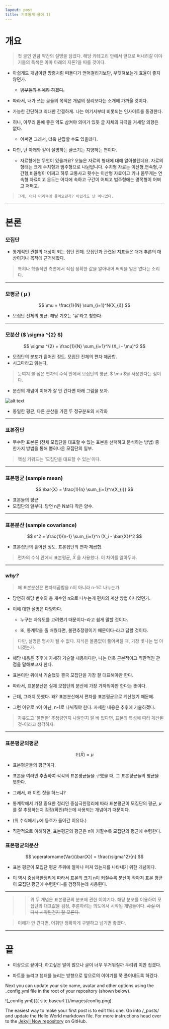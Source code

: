 ```yaml
---
layout: post
title: 기초통계-용어 1)
---
```

# **개요**

>첫 글인 만큼 약간의 설명을 담겠다. 해당 카테고리 안에서 앞으로 써내려갈 이야기들의 특색은 아마 아래의 지론?을 따를 것이다. 

* 아쉽게도 개념이란 망령처럼 떠돌다가 얻어걸리기보단, 부딪혀보는게 효율이 좋지 않던가. 
    * ~~범부들의 비애라 하겠다.~~

* 따라서, 내가 쓰는 글들의 목적은 개념의 정리보다는 소개에 가까울 것이다. 

* 가능한 간단하고 최대한 간결하게. 나는 여기서부터 비롯되는 인사이트를 동경한다. 

* 허나, 아무리 몸에 좋은 약도 삼켜야 의미가 있듯 글 자체의 자극을 거세할 의향은 없다. 

    * 어쩌면 그래서, 더욱 난잡할 수도 있을테다. 

* 다만, 난 아래와 같이 설명하는 글쓰기는 지양하는 편이다.  

	* 자료형에는 무엇이 있을까요? 오늘은 자료의 형태에 대해 알아볼텐데요. 자료의 형태는 크게 수치형과 범주형으로 나뉜답니다. 수치형 자료는 이산형,연속형,구간형,비율형이 어쩌고 하루 교통사고 횟수는 이산형 자료이고 키나 몸무게는 연속형 자료이고 온도는 어디에 속하고 구간이 어쩌고 범주형에는 명목형이 어쩌고 저쩌고.


> ``그래, 어디 머리속에 들어오던가? 아쉽게도 난 아니었다.``

 

---

# **본론**

### **모집단**

-   통계적인 관찰의 대상이 되는 집단 전체. 모집단과 관련된 지표들은 대개 추론의 대상이거나 목적에 근거해왔다. 

>특히나 학술적인 측면에서 직접 정확한 값을 알아내어 써먹을 일은 없다는 소리다. 

---

### **모평균 ( μ )**

$$ \mu = \frac{1}{N} \sum_{i=1}^N{X_{i}} $$

-   모집단 전체의 평균. 해당 기호는 '뮤'라고 칭한다. 

---

### **모분산 ($ \sigma ^{2} $)**  

$$ \sigma ^{2} = \frac{1}{N} \sum_{i=1}^N (X_i - \mu)^2 $$

* 모집단의 분포가 흩어진 정도. 모집단 전체의 편차 제곱합. 
* 시그마라고 읽는다. 
> 눈여겨 볼 점은 편차의 수식 안에서 모집단의 평균, $ \mu $을 사용한다는 점이다. 

* 분산의 개념이 이해가 잘 안 간다면 아래 그림을 보자.

![alt text](competition-1.png)

* 동일한 평균, 다른 분산을 가진 두 정규분포의 시각화

---

### **표본집단**

* 무수한 표본론 (전체 모집단을 대표할 수 있는 표본을 선택하고 분석하는 방법) 중 한가지 방법을 통해 뽑혀나온 모집단의 일부.
> 핵심 키워드는 '모집단을 대표할 수 있는'이다. 

---

### **표본평균 (sample mean)** 

$$ \bar{X} = \frac{1}{n} \sum_{i=1}^n{X_{i}} $$

* 표본들의 평균
* 모집단의 일부다. 당연 n은 N보다 작은 양수. 

---

### **표본분산 (sample covariance)** 

$$ s^2 = \frac{1}{n-1} \sum_{i=1}^n (X_i - \bar{X})^2 $$

-   표본집단의 흩어진 정도. 표본집단의 편차 제곱합.
> 편차의 수식 안에서 표본평균, $\bar{X}$ 을 사용했다. 이 차이를 알아두자. 

---

### _why?_ 

> 왜 표본분산은 편차제곱합을 n이 아니라 n-1로 나누는가.

* 당연히 해당 변수의 총 개수인 n으로 나누는게 편차의 계산 방법 아니었던가. 

* 이에 대한 설명은 다양하다. 

    *  누구는 자유도를 고려했기 때문이다-라고 쉽게 말할 것이다. 

    * 또, 통계학을 좀 배웠다면, 불편추정량이기 때문이다-라고 답할 것이다. 

> 다만, 설명은 명사가 될 수 없다. 지식은 볼품없이 풀어써질 때, 가장 빛나는 법 아니겠는가. 

* 해당 내용은 추후에 자세히 기술할 내용이다만, 나는 더욱 근본적이고 직관적인 관점을 말해보고자 한다. 

* 표본이란 위에서 기술했듯 결국 모집단을 가장 잘 대표해야만 한다. 

* 따라서, 표본분산은 실제 모집단의 분산에 가장 가까워야만 한다는 뜻이다. 

* 근데, 그러지 못했다. 왜? 표본분산에서 편차를 표본평균으로 계산했기 때문에. 

* 그런 이유로 n이 아닌, n-1로 나눠줘야 한다. 자세한 내용은 추후에 기술하겠다. 

> 자유도고 '불편한' 추정량인지 나발인지 알 바 없다면, 표본의 특성에 따라 계산된 것-이라고 생각하자. 

---

### **표본평균의평균** 

$$ \mathbb{E}(\bar{X}) = \mu $$

* 표본평균들의 평균이다.

* 표본을 여러번 추출하여 각각의 표본평균들을 구했을 때, 그 표본평균들의 평균을 뜻한다. 

* 그래서, 왜 이런 짓을 하느냐? 

* 통계학에서 가장 중요한 정리인 중심극한정리에 따라 표본평균이 모집단의 평균, 𝜇 를 잘 추정하는지 검정(확인)하는데 사용되는 개념이기 때문이다. 

* (위 수식에서 𝜇에 등호가 들어간 이유다.)

* 직관적으로 이해하면, 표본평균의 평균은 n이 커질수록 모집단의 평균에 수렴한다.

### **표본평균의분산** 

$$ \operatorname{Var}(\bar{X}) = \frac{\sigma^2}{n} $$

* 표본 평균이 모집단 평균 주위에 얼마나 퍼져 있는지를 나타내기 위한 개념이다.

* 이 역시 중심극한정리에 따라서 표본의 크기 n이 커질수록 분산이 작아져 표본 평균이 모집단 평균에 수렴한다-를 검정하는데 사용된다.

---

>> 위 두 개념은 표본평균의 분포에 관한 이야기다. 해당 분포를 이용하여 모집단의 대표값을 검정, 추론하려는 의도에서 시작된 개념들이다. ~~사실 어디서 시작된건지 잘 모른다.~~

> 이해가 안 간다면, 어휘만 정확하게 구별하고 넘기면 좋겠다.

---

# 끝

* 이상으로 끝이다. 하고싶은 말이 많으나 글이 너무 무거워질까 두려워 이만 접겠다.

* 파트를 늘리고 챕터를 늘리는 방향으로 앞으로의 이야기를 쭉 풀어내도록 하겠다.

Next you can update your site name, avatar and other options using the _config.yml file in the root of your repository (shown below).

![_config.yml]({{ site.baseurl }}/images/config.png)

The easiest way to make your first post is to edit this one. Go into /_posts/ and update the Hello World markdown file. For more instructions head over to the [Jekyll Now repository](https://github.com/barryclark/jekyll-now) on GitHub.
